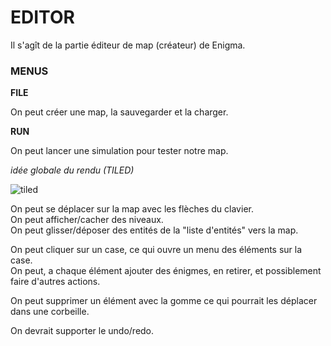 # EDITOR

Il s'agît de la partie éditeur de map (créateur) de Enigma.

### MENUS

**FILE**

On peut créer une map, la sauvegarder et la charger.

**RUN**

On peut lancer une simulation pour tester notre map.

*idée globale du rendu (TILED)*

![tiled](https://user-images.githubusercontent.com/54904135/70273533-8fa42580-17aa-11ea-99c6-ae587e644b2a.png)

On peut se déplacer sur la map avec les flèches du clavier.\
On peut afficher/cacher des niveaux.\
On peut glisser/déposer des entités de la "liste d'entités" vers la map.

On peut cliquer sur un case, ce qui ouvre un menu des éléments sur la case. \
On peut, a chaque élément ajouter des énigmes, en retirer, et possiblement faire
d'autres actions. 

On peut supprimer un élément avec la gomme ce qui pourrait les déplacer dans une corbeille.

On devrait supporter le undo/redo.